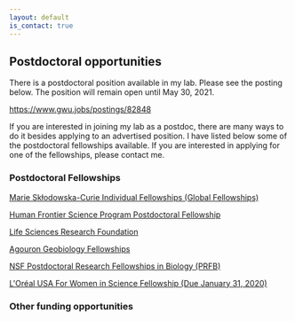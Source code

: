 ```yaml
---
layout: default
is_contact: true
---
```


## Postdoctoral opportunities

There is a postdoctoral position available in my lab. Please see the posting below. The position will remain open until May 30, 2021.

https://www.gwu.jobs/postings/82848

If you are interested in joining my lab as a postdoc, there are many ways to do it besides applying to an advertised position. I have listed below some of the postdoctoral fellowships available. If you are interested in applying for one of the fellowships, please contact me.

### Postdoctoral Fellowships

[Marie Skłodowska-Curie Individual Fellowships (Global Fellowships)](https://ec.europa.eu/research/mariecurieactions/actions/individual-fellowships_en)

[Human Frontier Science Program Postdoctoral Fellowship](https://www.hfsp.org/funding/hfsp-funding/postdoctoral-fellowships)

[Life Sciences Research Foundation](http://www.lsrf.org/)

[Agouron Geobiology Fellowships](https://agi.org/geobiology/fellowships/)

[NSF Postdoctoral Research Fellowships in Biology  (PRFB)](https://www.nsf.gov/funding/pgm_summ.jsp?pims_id=503622)

[L'Oréal USA For Women in Science Fellowship (Due January 31, 2020)](https://lorealfwis.aaas.org/login/indexA.cfm)

### Other funding opportunities
